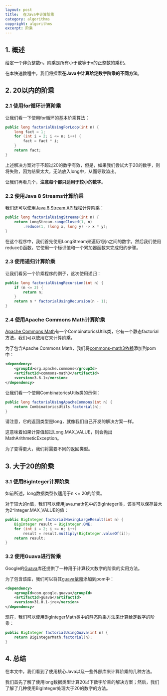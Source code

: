 ```yaml
---
layout: post
title:  在Java中计算阶乘
category: algorithms
copyright: algorithms
excerpt: 阶乘
---
```


## 1. 概述

给定一个非负整数n，阶乘是所有小于或等于n的正整数的乘积。

在本快速教程中，我们将探索**在Java中计算给定数字阶乘的不同方法**。

## 2. 20以内的阶乘

### 2.1 使用for循环计算阶乘

让我们看一下使用for循环的基本阶乘算法：

```java
public long factorialUsingForLoop(int n) {
    long fact = 1;
    for (int i = 2; i <= n; i++) {
        fact = fact * i;
    }
    return fact;
}
```

上述解决方案对于不超过20的数字有效，但是，如果我们尝试大于20的数字，则将失败，因为结果太大，无法放入long中，从而导致溢出。

让我们再看几个，**注意每个都只适用于较小的数字**。

### 2.2 使用Java 8 Streams计算阶乘

我们还可以使用[Java 8 Stream API](https://www.baeldung.com/java-8-streams-introduction)轻松计算阶乘：

```java
public long factorialUsingStreams(int n) {
    return LongStream.rangeClosed(1, n)
        .reduce(1, (long x, long y) -> x * y);
}
```

在这个程序中，我们首先使用LongStream来遍历1到n之间的数字。然后我们使用reduce()函数，它使用一个标识值和一个累加器函数来完成归约步骤。

### 2.3 使用递归计算阶乘

让我们看另一个阶乘程序的例子，这次使用递归：

```java
public long factorialUsingRecursion(int n) {
    if (n <= 2) {
        return n;
    }
    return n * factorialUsingRecursion(n - 1);
}
```

### 2.4 使用Apache Commons Math计算阶乘

[Apache Commons Math](https://www.baeldung.com/apache-commons-math)有一个CombinatoricsUtils类，它有一个静态factorial方法，我们可以使用它来计算阶乘。

为了包含Apache Commons Math，我们将[commons-math3依赖](https://mvnrepository.com/artifact/org.apache.commons/commons-math3)添加到pom中：

```xml
<dependency>
    <groupId>org.apache.commons</groupId>
    <artifactId>commons-math3</artifactId>
    <version>3.6.1</version>
</dependency>
```

让我们看一个使用CombinatoricsUtils类的示例：

```java
public long factorialUsingApacheCommons(int n) {
    return CombinatoricsUtils.factorial(n);
}
```

请注意，它的返回类型是long，就像我们自己开发的解决方案一样。

这意味着如果计算值超过Long.MAX_VALUE，则会抛出MathArithmeticException。

为了变得更大，我们将需要不同的返回类型。

## 3. 大于20的阶乘

### 3.1 使用BigInteger计算阶乘

如前所述，long数据类型仅适用于n <= 20的阶乘。

对于较大的n值，我们可以使用java.math包中的BigInteger类，该类可以保存最大为2^Integer.MAX_VALUE的值：

```java
public BigInteger factorialHavingLargeResult(int n) {
    BigInteger result = BigInteger.ONE;
    for (int i = 2; i <= n; i++)
        result = result.multiply(BigInteger.valueOf(i));
    return result;
}
```

### 3.2 使用Guava进行阶乘

Google的[Guava](https://www.baeldung.com/tag/guava)库还提供了一种用于计算较大数字的阶乘的实用方法。

为了包含该库，我们可以将其[guava依赖](https://mvnrepository.com/search?q=guava)添加到pom中：

```xml
<dependency>
    <groupId>com.google.guava</groupId>
    <artifactId>guava</artifactId>
    <version>31.0.1-jre</version>
</dependency>
```

现在，我们可以使用BigIntegerMath类中的静态阶乘方法来计算给定数字的阶乘：

```java
public BigInteger factorialUsingGuava(int n) {
    return BigIntegerMath.factorial(n);
}
```

## 4. 总结

在本文中，我们看到了使用核心Java以及一些外部库来计算阶乘的几种方法。

我们首先了解了使用long数据类型计算20以下数字阶乘的解决方案；然后，我们了解了几种使用BigInteger处理大于20的数字的方法。